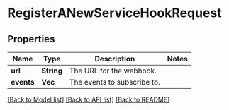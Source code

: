 # RegisterANewServiceHookRequest

## Properties

Name | Type | Description | Notes
------------ | ------------- | ------------- | -------------
**url** | **String** | The URL for the webhook. | 
**events** | **Vec<String>** | The events to subscribe to. | 

[[Back to Model list]](../README.md#documentation-for-models) [[Back to API list]](../README.md#documentation-for-api-endpoints) [[Back to README]](../README.md)


